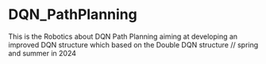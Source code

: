 # DQN_PathPlanning

This is the Robotics about DQN Path Planning aiming at developing an improved DQN structure which based on the Double DQN structure //
spring and summer in 2024
